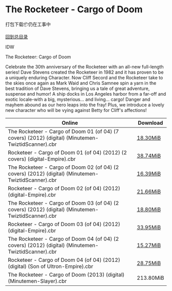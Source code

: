 # The Rocketeer - Cargo of Doom

打包下载📦仍在工事中

[回到总目录](/Catalogs.md)

IDW

The Rocketeer: Cargo of Doom

Celebrate the 30th anniversary of the Rocketeer with an all-new full-length series! Dave Stevens created the Rocketeer in 1982 and it has proven to be a uniquely enduring Character. Now Cliff Secord and the Rocketeer take to the skies once again as Mark Waid and Chris Samnee spin a yarn in the best tradition of Dave Stevens, bringing us a tale of great adventure, suspense and humor! A ship docks in Los Angeles harbor from a far-off and exotic locale-with a big, mysterious… and living… cargo! Danger and mayhem abound as our hero leaps into the fray! Plus, we introduce a lovely new character who will be vying against Betty for Cliff's affections!





Online | Download
--- | ---
The Rocketeer - Cargo of Doom 01 (of 04) (7 covers) (2012) (digital) (Minutemen-TwiztidScanner).cbr | [18.30MiB](https://pan.baidu.com/s/1qYbZfo4#list/path=%2F0-Day%20Week%20of%202012%20Q4%2F0-Day%20Week%20of%202012.10.17%2F%E3%82%B5%E3%82%AB%E3%82%AB%E3%82%AD%E3%82%A8%E3%82%AA%E3%82%B3%E3%82%B1%E3%82%B1%E3%82%B5%E3%82%A8%E3%82%AD%E3%82%BD%E3%82%B5%E3%82%A8%E3%82%AD%E3%82%BD%E3%82%A8%E3%82%BF%E3%82%B5%E3%82%B5%E3%82%AA%E3%82%B1%E3%82%BD%E3%82%A6%E3%82%BD%E3%82%B1%E3%82%AD%E3%82%B3%E3%82%B7%E3%82%A8%E3%82%AA&parentPath=%2F0-Day%20Week%20of%202012%20Q4)
Rocketeer - Cargo of Doom 01 (of 04) (2012) (2 covers) (digital-Empire).cbr | [38.74MiB](https://pan.baidu.com/s/1pLKGz6F#list/path=%2F0-Day%20Week%20of%202012%20Q3%2F0-Day%20Week%20of%202012.08.22%2F%E3%82%AD%E3%82%A8%E3%82%A2%E3%82%A8%E3%82%A6%E3%82%A2%E3%82%B1%E3%82%B5%E3%82%B7%E3%82%BB%E3%82%B9%E3%82%B1%E3%82%BB%E3%82%BD%E3%82%AF%E3%82%BD%E3%82%AD%E3%82%A8%E3%82%A8%E3%82%AF%E3%82%B1%E3%82%BD%E3%82%B5%E3%82%BD%E3%82%B1%E3%82%AF%E3%82%A4%E3%82%A2%E3%82%B7%E3%82%B1%E3%82%A2%E3%82%B9&parentPath=%2F0-Day%20Week%20of%202012%20Q3)
The Rocketeer - Cargo of Doom 02 (of 04) (2 covers) (2012) (digital) (Minutemen-TwiztidScanner).cbr | [16.39MiB](https://pan.baidu.com/s/1qYbZfo4#list/path=%2F0-Day%20Week%20of%202012%20Q4%2F0-Day%20Week%20of%202012.10.17%2F%E3%82%AF%E3%82%BB%E3%82%BF%E3%82%B1%E3%82%A2%E3%82%BB%E3%82%B5%E3%82%B7%E3%82%BB%E3%82%B3%E3%82%AB%E3%82%B5%E3%82%A8%E3%82%AB%E3%82%A4%E3%82%BD%E3%82%AB%E3%82%AF%E3%82%B9%E3%82%B1%E3%82%AF%E3%82%BD%E3%82%AD%E3%82%B9%E3%82%B9%E3%82%AF%E3%82%B5%E3%82%BF%E3%82%BD%E3%82%B5%E3%82%A4%E3%82%B9&parentPath=%2F0-Day%20Week%20of%202012%20Q4)
Rocketeer - Cargo of Doom 02 (of 04) (2012) (digital-Empire).cbr | [21.66MiB](https://pan.baidu.com/s/1skASJ1N#list/path=%2F0-Day%20Week%20of%202012%20Q3%2F0-Day%20Week%20of%202012.09.12%2F%E3%82%AD%E3%82%A2%E3%82%B5%E3%82%BF%E3%82%B7%E3%82%A4%E3%82%A6%E3%82%AD%E3%82%A4%E3%82%B7%E3%82%B5%E3%82%BD%E3%82%AF%E3%82%A6%E3%82%B5%E3%82%BD%E3%82%AB%E3%82%AB%E3%82%AF%E3%82%A6%E3%82%AD%E3%82%B3%E3%82%B3%E3%82%B7%E3%82%B9%E3%82%B9%E3%82%AF%E3%82%BD%E3%82%BF%E3%82%A6%E3%82%A4%E3%82%AF&parentPath=%2F0-Day%20Week%20of%202012%20Q3)
The Rocketeer - Cargo of Doom 03 (of 04) (2 covers) (2012) (digital) (Minutemen-TwiztidScanner).cbr | [18.80MiB](https://pan.baidu.com/s/1hsKUIbU#list/path=%2F0-Day%20Week%20of%202012%20Q4%2F0-Day%20Week%20of%202012.10.31%2F%E3%82%A6%E3%82%AF%E3%82%BF%E3%82%B1%E3%82%BB%E3%82%B7%E3%82%B5%E3%82%AA%E3%82%A8%E3%82%B5%E3%82%B3%E3%82%AB%E3%82%B9%E3%82%BF%E3%82%A2%E3%82%B9%E3%82%AD%E3%82%B5%E3%82%BB%E3%82%A8%E3%82%B9%E3%82%AF%E3%82%AB%E3%82%B1%E3%82%B7%E3%82%B7%E3%82%A2%E3%82%A8%E3%82%BD%E3%82%AD%E3%82%BF%E3%82%BF&parentPath=%2F0-Day%20Week%20of%202012%20Q4)
Rocketeer - Cargo of Doom 03 (of 04) (2012) (digital-Empire).cbr | [33.95MiB](https://pan.baidu.com/s/1hsKUIbU#list/path=%2F0-Day%20Week%20of%202012%20Q4%2F0-Day%20Week%20of%202012.10.31%2F%E3%82%BD%E3%82%B7%E3%82%AF%E3%82%B7%E3%82%AF%E3%82%BF%E3%82%B9%E3%82%AD%E3%82%A8%E3%82%A2%E3%82%BF%E3%82%B5%E3%82%AD%E3%82%BD%E3%82%BB%E3%82%B3%E3%82%AB%E3%82%AB%E3%82%B9%E3%82%B5%E3%82%B5%E3%82%A2%E3%82%B3%E3%82%AF%E3%82%AD%E3%82%B9%E3%82%B9%E3%82%A2%E3%82%AA%E3%82%AB%E3%82%BF%E3%82%A2&parentPath=%2F0-Day%20Week%20of%202012%20Q4)
The Rocketeer - Cargo of Doom 04 (of 04) (2 covers) (2012) (digital) (Minutemen-TwiztidScanner).cbr | [15.27MiB](https://pan.baidu.com/s/1nvvcjO1#list/path=%2F0-Day%20Week%20of%202012%20Q4%2F0-Day%20Week%20of%202012.11.21%2F%E3%82%B9%E3%82%AA%E3%82%BB%E3%82%B9%E3%82%A2%E3%82%B1%E3%82%A2%E3%82%B9%E3%82%A8%E3%82%BB%E3%82%B3%E3%82%B9%E3%82%B3%E3%82%B1%E3%82%B3%E3%82%B5%E3%82%B5%E3%82%BF%E3%82%A8%E3%82%AB%E3%82%AB%E3%82%B5%E3%82%AF%E3%82%A2%E3%82%BD%E3%82%AD%E3%82%A6%E3%82%AD%E3%82%A4%E3%82%AD%E3%82%B1%E3%82%A6&parentPath=%2F0-Day%20Week%20of%202012%20Q4)
Rocketeer - Cargo of Doom 04 (of 04) (2012) (digital) (Son of Ultron-Empire).cbr | [28.75MiB](https://pan.baidu.com/s/1nvvcjO1#list/path=%2F0-Day%20Week%20of%202012%20Q4%2F0-Day%20Week%20of%202012.11.21%2F%E3%82%B7%E3%82%B1%E3%82%AA%E3%82%B3%E3%82%AD%E3%82%B5%E3%82%A2%E3%82%B5%E3%82%B9%E3%82%AA%E3%82%A8%E3%82%AF%E3%82%BB%E3%82%AB%E3%82%BD%E3%82%BF%E3%82%AD%E3%82%AB%E3%82%BD%E3%82%BB%E3%82%AF%E3%82%A8%E3%82%A4%E3%82%AB%E3%82%B5%E3%82%BB%E3%82%A2%E3%82%AA%E3%82%B3%E3%82%B7%E3%82%B1%E3%82%AF&parentPath=%2F0-Day%20Week%20of%202012%20Q4)
The Rocketeer - Cargo of Doom (2013) (digital) (Minutemen-Slayer).cbr | 213.80MiB
